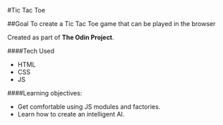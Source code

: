 #Tic Tac Toe

##Goal
To create a Tic Tac Toe game that can be played in the browser

Created as part of **The Odin Project**.


####Tech Used
* HTML
* CSS
* JS

####Learning objectives:
* Get comfortable using JS modules and factories.
* Learn how to create an intelligent AI.



